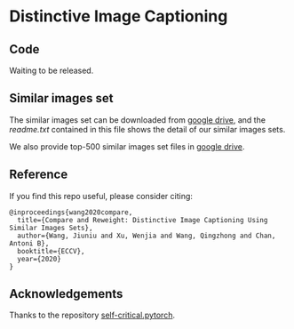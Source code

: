 # Distinctive Image Captioning

## Code

Waiting to be released.

## Similar images set

The similar images set can be downloaded from [google drive](https://drive.google.com/file/d/197vaBDApI0S_Xh2aqSfz3JpRdfia_ilV/view?usp=sharing), and the <em>readme.txt</em> contained in this file shows the detail of our similar images sets.

We also provide top-500 similar images set files in [google drive](https://drive.google.com/drive/folders/1wlffGBguPmpCz4ZbHCQiK-P39kJ_pi5F).

## Reference

If you find this repo useful, please consider citing:

```
@inproceedings{wang2020compare,
  title={Compare and Reweight: Distinctive Image Captioning Using Similar Images Sets},
  author={Wang, Jiuniu and Xu, Wenjia and Wang, Qingzhong and Chan, Antoni B},
  booktitle={ECCV},
  year={2020}
}
```

## Acknowledgements

Thanks to the repository [self-critical.pytorch](https://github.com/ruotianluo/self-critical.pytorch).
